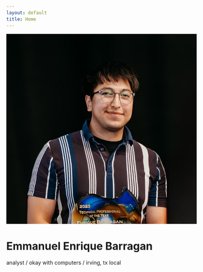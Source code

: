 ```yaml
---
layout: default
title: Home
---
```


<div class="flex justify-center mb-6">
  <img src="/assets/images/me.jpg" alt="Enrique" class="w-56 h-56 rounded-full object-cover border border-gray-300 shadow-sm">
</div>

<div class="mx-auto max-w-xl px-4 py-16 text-center space-y-10">
  <div>
    <h1 class="text-2xl font-semibold mb-2 font-sans">Emmanuel Enrique Barragan</h1>
    <p class="text-gray-600">analyst / okay with computers / irving, tx local</p>
  </div>
</div>
